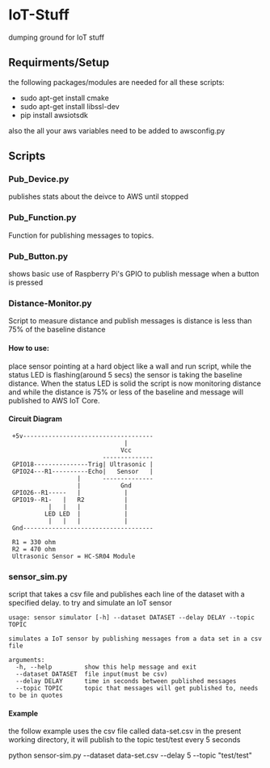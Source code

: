 # IoT-Stuff
dumping ground for IoT stuff

## Requirments/Setup
the following packages/modules are needed for all these scripts:
* sudo apt-get install cmake
* sudo apt-get install libssl-dev
* pip install awsiotsdk

also the all your aws variables need to be added to awsconfig.py

## Scripts

### Pub_Device.py
publishes stats about the deivce to AWS until stopped

### Pub_Function.py
Function for publishing messages to topics. 

### Pub_Button.py
shows basic use of Raspberry Pi's GPIO to publish message when a button is pressed

### Distance-Monitor.py
Script to measure distance and publish messages is distance is less than 75% of the baseline distance
#### How to use:
place sensor pointing at a hard object like a wall and run script, while the status LED is flashing(around 5 secs) the sensor is taking the baseline distance. When the status LED is solid the script is now monitoring distance and while the distance is 75% or less of the baseline and message will published to AWS IoT Core.

#### Circuit Diagram
```
 +5v------------------------------------
                                |
                               Vcc						 
                          --------------
 GPIO18---------------Trig| Ultrasonic |
 GPIO24---R1----------Echo|   Sensor   |
                   |      --------------
                   |           Gnd
 GPIO26--R1-----   |            |
 GPIO19--R1-   |   R2           |
           |   |   |            |
          LED LED  |            |
           |   |   |            |
 Gnd------------------------------------
 
 R1 = 330 ohm
 R2 = 470 ohm
 Ultrasonic Sensor = HC-SR04 Module
```

### sensor_sim.py
script that takes a csv file and publishes each line of the dataset with a specified delay. to try and simulate an IoT sensor
```
usage: sensor simulator [-h] --dataset DATASET --delay DELAY --topic TOPIC

simulates a IoT sensor by publishing messages from a data set in a csv file

arguments:
  -h, --help         show this help message and exit
  --dataset DATASET  file input(must be csv)
  --delay DELAY      time in seconds between published messages
  --topic TOPIC      topic that messages will get published to, needs to be in quotes
```
#### Example
the follow example uses the csv file called data-set.csv in the present working directory, it will publish to the topic test/test every 5 seconds

python sensor-sim.py --dataset data-set.csv --delay 5 --topic "test/test"
